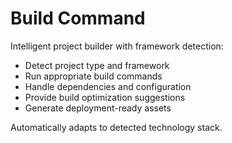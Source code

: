 # Build Command

Intelligent project builder with framework detection:
- Detect project type and framework
- Run appropriate build commands
- Handle dependencies and configuration
- Provide build optimization suggestions
- Generate deployment-ready assets

Automatically adapts to detected technology stack.
